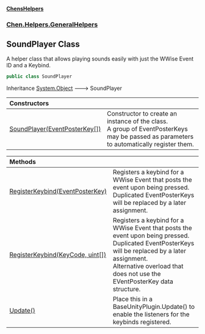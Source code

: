 
#### [ChensHelpers](index 'index')

### [Chen.Helpers.GeneralHelpers](Chen_Helpers_GeneralHelpers 'Chen.Helpers.GeneralHelpers')

## SoundPlayer Class
A helper class that allows playing sounds easily with just the WWise Event ID and a Keybind.  
```csharp
public class SoundPlayer
```

Inheritance [System.Object](https://docs.microsoft.com/en-us/dotnet/api/System.Object 'System.Object') &#129106; SoundPlayer  

| Constructors | |
| :--- | :--- |
| [SoundPlayer(EventPosterKey[])](Chen_Helpers_GeneralHelpers_SoundPlayer_SoundPlayer(Chen_Helpers_GeneralHelpers_SoundPlayer_EventPosterKey__) 'Chen.Helpers.GeneralHelpers.SoundPlayer.SoundPlayer(Chen.Helpers.GeneralHelpers.SoundPlayer.EventPosterKey[])') | Constructor to create an instance of the class.<br/>A group of EventPosterKeys may be passed as parameters to automatically register them.<br/> |

| Methods | |
| :--- | :--- |
| [RegisterKeybind(EventPosterKey)](Chen_Helpers_GeneralHelpers_SoundPlayer_RegisterKeybind(Chen_Helpers_GeneralHelpers_SoundPlayer_EventPosterKey) 'Chen.Helpers.GeneralHelpers.SoundPlayer.RegisterKeybind(Chen.Helpers.GeneralHelpers.SoundPlayer.EventPosterKey)') | Registers a keybind for a WWise Event that posts the event upon being pressed.<br/>Duplicated EventPosterKeys will be replaced by a later assignment.<br/> |
| [RegisterKeybind(KeyCode, uint[])](Chen_Helpers_GeneralHelpers_SoundPlayer_RegisterKeybind(UnityEngine_KeyCode_uint__) 'Chen.Helpers.GeneralHelpers.SoundPlayer.RegisterKeybind(UnityEngine.KeyCode, uint[])') | Registers a keybind for a WWise Event that posts the event upon being pressed.<br/>Duplicated EventPosterKeys will be replaced by a later assignment.<br/>Alternative overload that does not use the EVentPosterKey data structure.<br/> |
| [Update()](Chen_Helpers_GeneralHelpers_SoundPlayer_Update() 'Chen.Helpers.GeneralHelpers.SoundPlayer.Update()') | Place this in a BaseUnityPlugin.Update() to enable the listeners for the keybinds registered.<br/> |
